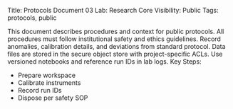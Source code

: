 Title: Protocols Document 03
Lab: Research Core
Visibility: Public
Tags: protocols, public

This document describes procedures and context for public protocols.
All procedures must follow institutional safety and ethics guidelines.
Record anomalies, calibration details, and deviations from standard protocol.
Data files are stored in the secure object store with project-specific ACLs.
Use versioned notebooks and reference run IDs in lab logs.
Key Steps:
- Prepare workspace
- Calibrate instruments
- Record run IDs
- Dispose per safety SOP
